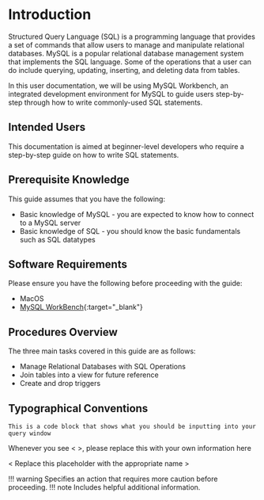 # Introduction

Structured Query Language (SQL) is a programming language that provides a set of commands that allow users to manage and manipulate relational databases. MySQL is a popular relational database management system that implements the SQL language. Some of the operations that a user can do include querying, updating, inserting, and deleting data from tables. 

In this user documentation, we will be using MySQL Workbench, an integrated development environment for MySQL to guide users step-by-step through how to write commonly-used SQL statements. 

## Intended Users
This documentation is aimed at beginner-level developers who require a step-by-step guide on how to write SQL statements.

## Prerequisite Knowledge
This guide assumes that you have the following:

- Basic knowledge of MySQL - you are expected to know how to connect to a MySQL server
- Basic knowledge of SQL - you should know the basic fundamentals such as SQL datatypes

## Software Requirements
Please ensure you have the following before proceeding with the guide:

- MacOS
- [MySQL WorkBench](https://www.mysql.com/products/workbench/){:target="_blank"}

## Procedures Overview
The three main tasks covered in this guide are as follows:

- Manage Relational Databases with SQL Operations
- Join tables into a view for future reference
- Create and drop triggers

## Typographical Conventions

``` This is a code block that shows what you should be inputting into your query window ```

Whenever you see <  >, please replace this with your own information here

< Replace this placeholder with the appropriate name >  

!!! warning
    Specifies an action that requires more caution before proceeding.
!!! note
    Includes helpful additional information.


